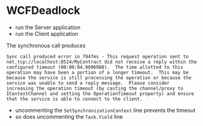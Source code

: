 # WCFDeadlock

- run the Server application
- run the Client application

The synchronous call produces

```
Sync call produced error in 7947ms - This request operation sent to net.tcp://localhost:8524/MyContract did not receive a reply within the configured timeout (00:00:04.9896988).  The time allotted to this operation may have been a portion of a longer timeout.  This may be because the service is still processing the operation or because the service was unable to send a reply message.  Please consider increasing the operation timeout (by casting the channel/proxy to IContextChannel and setting the OperationTimeout property) and ensure that the service is able to connect to the client.
```

- uncommenting the `SetSynchronizationContext` line prevents the timeout
- so does uncommenting the `Task.Yield` line
